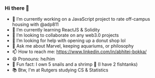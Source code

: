 ### Hi there 👋

- 🔭 I’m currently working on a JavaScript project to rate off-campus housing with @adp811
- 🌱 I’m currently learning ReactJS & Solidity
- 👯 I’m looking to collaborate on any web3.0 projects
- 🍩 I’m looking for help with opening up a donut shop lol
- 💬 Ask me about Marvel, keeping aquariums, or philosophy
- 📫 How to reach me: https://www.linkedin.com/in/abhitej-bokka/
- 😄 Pronouns: he/him
- 🐌 Fun fact: I own 5 snails and a shrimp 🦐 (I have 2 fishtanks)
- 📚 Btw, I'm at Rutgers studying CS & Statistics

